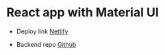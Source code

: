# React app with Material UI

* Deploy link [Netlify](https://fuzzy-doodle.netlify.app)

* Backend repo [Github](https://github.com/dinhlab/fuzzy-doodle)
